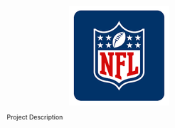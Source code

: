 <p align="center"> <img src="/Images/NFLMockDraftSimulator_NFLLogo.png" /> </p>

<p align="center>
## Table of Contents
[Project Description](#project-description)
</p>

## Project Description
